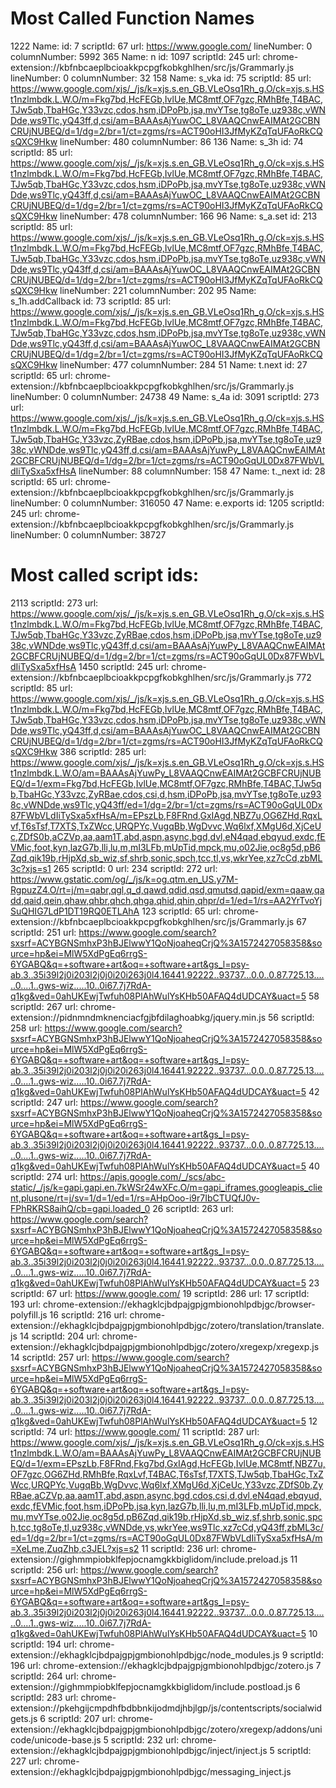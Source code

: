 

# Most Called Function Names
1222 Name:  id: 7 scriptId: 67 url: https://www.google.com/ lineNumber: 0 columnNumber: 5992
365 Name: n id: 1097 scriptId: 245 url: chrome-extension://kbfnbcaeplbcioakkpcpgfkobkghlhen/src/js/Grammarly.js lineNumber: 0 columnNumber: 32
158 Name: s_vka id: 75 scriptId: 85 url: https://www.google.com/xjs/_/js/k=xjs.s.en_GB.VLeOsq1Rh_g.O/ck=xjs.s.HSt1nzlmbdk.L.W.O/m=Fkg7bd,HcFEGb,IvlUe,MC8mtf,OF7gzc,RMhBfe,T4BAC,TJw5qb,TbaHGc,Y33vzc,cdos,hsm,iDPoPb,jsa,mvYTse,tg8oTe,uz938c,vWNDde,ws9Tlc,yQ43ff,d,csi/am=BAAAsAjYuwOC_L8VAAQCnwEAIMAt2GCBNCRUjNUBEQ/d=1/dg=2/br=1/ct=zgms/rs=ACT90oHI3JfMyKZqTqUFAoRkCQsQXC9Hkw lineNumber: 480 columnNumber: 86
136 Name: s_3h id: 74 scriptId: 85 url: https://www.google.com/xjs/_/js/k=xjs.s.en_GB.VLeOsq1Rh_g.O/ck=xjs.s.HSt1nzlmbdk.L.W.O/m=Fkg7bd,HcFEGb,IvlUe,MC8mtf,OF7gzc,RMhBfe,T4BAC,TJw5qb,TbaHGc,Y33vzc,cdos,hsm,iDPoPb,jsa,mvYTse,tg8oTe,uz938c,vWNDde,ws9Tlc,yQ43ff,d,csi/am=BAAAsAjYuwOC_L8VAAQCnwEAIMAt2GCBNCRUjNUBEQ/d=1/dg=2/br=1/ct=zgms/rs=ACT90oHI3JfMyKZqTqUFAoRkCQsQXC9Hkw lineNumber: 478 columnNumber: 166
96 Name: s_a.set id: 213 scriptId: 85 url: https://www.google.com/xjs/_/js/k=xjs.s.en_GB.VLeOsq1Rh_g.O/ck=xjs.s.HSt1nzlmbdk.L.W.O/m=Fkg7bd,HcFEGb,IvlUe,MC8mtf,OF7gzc,RMhBfe,T4BAC,TJw5qb,TbaHGc,Y33vzc,cdos,hsm,iDPoPb,jsa,mvYTse,tg8oTe,uz938c,vWNDde,ws9Tlc,yQ43ff,d,csi/am=BAAAsAjYuwOC_L8VAAQCnwEAIMAt2GCBNCRUjNUBEQ/d=1/dg=2/br=1/ct=zgms/rs=ACT90oHI3JfMyKZqTqUFAoRkCQsQXC9Hkw lineNumber: 221 columnNumber: 202
95 Name: s_1h.addCallback id: 73 scriptId: 85 url: https://www.google.com/xjs/_/js/k=xjs.s.en_GB.VLeOsq1Rh_g.O/ck=xjs.s.HSt1nzlmbdk.L.W.O/m=Fkg7bd,HcFEGb,IvlUe,MC8mtf,OF7gzc,RMhBfe,T4BAC,TJw5qb,TbaHGc,Y33vzc,cdos,hsm,iDPoPb,jsa,mvYTse,tg8oTe,uz938c,vWNDde,ws9Tlc,yQ43ff,d,csi/am=BAAAsAjYuwOC_L8VAAQCnwEAIMAt2GCBNCRUjNUBEQ/d=1/dg=2/br=1/ct=zgms/rs=ACT90oHI3JfMyKZqTqUFAoRkCQsQXC9Hkw lineNumber: 477 columnNumber: 284
51 Name: t.next id: 27 scriptId: 65 url: chrome-extension://kbfnbcaeplbcioakkpcpgfkobkghlhen/src/js/Grammarly.js lineNumber: 0 columnNumber: 24738
49 Name: s_4a id: 3091 scriptId: 273 url: https://www.google.com/xjs/_/js/k=xjs.s.en_GB.VLeOsq1Rh_g.O/ck=xjs.s.HSt1nzlmbdk.L.W.O/m=Fkg7bd,HcFEGb,IvlUe,MC8mtf,OF7gzc,RMhBfe,T4BAC,TJw5qb,TbaHGc,Y33vzc,ZyRBae,cdos,hsm,iDPoPb,jsa,mvYTse,tg8oTe,uz938c,vWNDde,ws9Tlc,yQ43ff,d,csi/am=BAAAsAjYuwPy_L8VAAQCnwEAIMAt2GCBFCRUjNUBEQ/d=1/dg=2/br=1/ct=zgms/rs=ACT90oGqUL0Dx87FWbVLdIiTySxa5xfHsA lineNumber: 88 columnNumber: 158
47 Name: t._next id: 28 scriptId: 65 url: chrome-extension://kbfnbcaeplbcioakkpcpgfkobkghlhen/src/js/Grammarly.js lineNumber: 0 columnNumber: 316050
47 Name: e.exports id: 1205 scriptId: 245 url: chrome-extension://kbfnbcaeplbcioakkpcpgfkobkghlhen/src/js/Grammarly.js lineNumber: 0 columnNumber: 38727

# Most called script ids: 
2113 scriptId: 273 url: https://www.google.com/xjs/_/js/k=xjs.s.en_GB.VLeOsq1Rh_g.O/ck=xjs.s.HSt1nzlmbdk.L.W.O/m=Fkg7bd,HcFEGb,IvlUe,MC8mtf,OF7gzc,RMhBfe,T4BAC,TJw5qb,TbaHGc,Y33vzc,ZyRBae,cdos,hsm,iDPoPb,jsa,mvYTse,tg8oTe,uz938c,vWNDde,ws9Tlc,yQ43ff,d,csi/am=BAAAsAjYuwPy_L8VAAQCnwEAIMAt2GCBFCRUjNUBEQ/d=1/dg=2/br=1/ct=zgms/rs=ACT90oGqUL0Dx87FWbVLdIiTySxa5xfHsA
1450 scriptId: 245 url: chrome-extension://kbfnbcaeplbcioakkpcpgfkobkghlhen/src/js/Grammarly.js
772 scriptId: 85 url: https://www.google.com/xjs/_/js/k=xjs.s.en_GB.VLeOsq1Rh_g.O/ck=xjs.s.HSt1nzlmbdk.L.W.O/m=Fkg7bd,HcFEGb,IvlUe,MC8mtf,OF7gzc,RMhBfe,T4BAC,TJw5qb,TbaHGc,Y33vzc,cdos,hsm,iDPoPb,jsa,mvYTse,tg8oTe,uz938c,vWNDde,ws9Tlc,yQ43ff,d,csi/am=BAAAsAjYuwOC_L8VAAQCnwEAIMAt2GCBNCRUjNUBEQ/d=1/dg=2/br=1/ct=zgms/rs=ACT90oHI3JfMyKZqTqUFAoRkCQsQXC9Hkw
386 scriptId: 285 url: https://www.google.com/xjs/_/js/k=xjs.s.en_GB.VLeOsq1Rh_g.O/ck=xjs.s.HSt1nzlmbdk.L.W.O/am=BAAAsAjYuwPy_L8VAAQCnwEAIMAt2GCBFCRUjNUBEQ/d=1/exm=Fkg7bd,HcFEGb,IvlUe,MC8mtf,OF7gzc,RMhBfe,T4BAC,TJw5qb,TbaHGc,Y33vzc,ZyRBae,cdos,csi,d,hsm,iDPoPb,jsa,mvYTse,tg8oTe,uz938c,vWNDde,ws9Tlc,yQ43ff/ed=1/dg=2/br=1/ct=zgms/rs=ACT90oGqUL0Dx87FWbVLdIiTySxa5xfHsA/m=EPszLb,F8FRnd,GxIAgd,NBZ7u,OG6ZHd,RqxLvf,T6sTsf,T7XTS,TxZWcc,URQPYc,VugqBb,WgDvvc,Wq6lxf,XMgU6d,XjCeUc,ZDfS0b,aCZVp,aa,aam1T,abd,aspn,async,bgd,dvl,eN4qad,ebqyud,exdc,fEVMic,foot,kyn,lazG7b,lli,lu,m,mI3LFb,mUpTid,mpck,mu,o02Jie,oc8g5d,pB6Zqd,qik19b,rHjpXd,sb_wiz,sf,shrb,sonic,spch,tcc,tl,vs,wkrYee,xz7cCd,zbML3c?xjs=s1
265 scriptId: 0 url: 
234 scriptId: 272 url: https://www.gstatic.com/og/_/js/k=og.qtm.en_US.y7M-RgpuzZ4.O/rt=j/m=qabr,qgl,q_d,qawd,qdid,qsd,qmutsd,qapid/exm=qaaw,qadd,qaid,qein,qhaw,qhbr,qhch,qhga,qhid,qhin,qhpr/d=1/ed=1/rs=AA2YrTvoYjSuQHIG7LdP1DT19RQ0ETLAhA
123 scriptId: 65 url: chrome-extension://kbfnbcaeplbcioakkpcpgfkobkghlhen/src/js/Grammarly.js
67 scriptId: 251 url: https://www.google.com/search?sxsrf=ACYBGNSmhxP3hBJElwwY1QoNjoaheqCrjQ%3A1572427058358&source=hp&ei=MlW5XdPgEq6rrgS-6YGABQ&q=+software+art&oq=+software+art&gs_l=psy-ab.3..35i39l2j0i203l2j0j0i20i263j0l4.16441.92222..93737...0.0..0.87.725.13......0....1..gws-wiz.....10..0i67.7j7RdA-q1kg&ved=0ahUKEwjTwfuh08PlAhWulYsKHb50AFAQ4dUDCAY&uact=5
58 scriptId: 267 url: chrome-extension://pidnmndmknenciacfgjbfdilaghoabkg/jquery.min.js
56 scriptId: 258 url: https://www.google.com/search?sxsrf=ACYBGNSmhxP3hBJElwwY1QoNjoaheqCrjQ%3A1572427058358&source=hp&ei=MlW5XdPgEq6rrgS-6YGABQ&q=+software+art&oq=+software+art&gs_l=psy-ab.3..35i39l2j0i203l2j0j0i20i263j0l4.16441.92222..93737...0.0..0.87.725.13......0....1..gws-wiz.....10..0i67.7j7RdA-q1kg&ved=0ahUKEwjTwfuh08PlAhWulYsKHb50AFAQ4dUDCAY&uact=5
42 scriptId: 247 url: https://www.google.com/search?sxsrf=ACYBGNSmhxP3hBJElwwY1QoNjoaheqCrjQ%3A1572427058358&source=hp&ei=MlW5XdPgEq6rrgS-6YGABQ&q=+software+art&oq=+software+art&gs_l=psy-ab.3..35i39l2j0i203l2j0j0i20i263j0l4.16441.92222..93737...0.0..0.87.725.13......0....1..gws-wiz.....10..0i67.7j7RdA-q1kg&ved=0ahUKEwjTwfuh08PlAhWulYsKHb50AFAQ4dUDCAY&uact=5
40 scriptId: 274 url: https://apis.google.com/_/scs/abc-static/_/js/k=gapi.gapi.en.7kWSr24wXFc.O/m=gapi_iframes,googleapis_client,plusone/rt=j/sv=1/d=1/ed=1/rs=AHpOoo-i9r7IbCTUQfJ0v-FPhRKRS8aihQ/cb=gapi.loaded_0
26 scriptId: 263 url: https://www.google.com/search?sxsrf=ACYBGNSmhxP3hBJElwwY1QoNjoaheqCrjQ%3A1572427058358&source=hp&ei=MlW5XdPgEq6rrgS-6YGABQ&q=+software+art&oq=+software+art&gs_l=psy-ab.3..35i39l2j0i203l2j0j0i20i263j0l4.16441.92222..93737...0.0..0.87.725.13......0....1..gws-wiz.....10..0i67.7j7RdA-q1kg&ved=0ahUKEwjTwfuh08PlAhWulYsKHb50AFAQ4dUDCAY&uact=5
23 scriptId: 67 url: https://www.google.com/
19 scriptId: 286 url: 
17 scriptId: 193 url: chrome-extension://ekhagklcjbdpajgpjgmbionohlpdbjgc/browser-polyfill.js
16 scriptId: 216 url: chrome-extension://ekhagklcjbdpajgpjgmbionohlpdbjgc/zotero/translation/translate.js
14 scriptId: 204 url: chrome-extension://ekhagklcjbdpajgpjgmbionohlpdbjgc/zotero/xregexp/xregexp.js
14 scriptId: 257 url: https://www.google.com/search?sxsrf=ACYBGNSmhxP3hBJElwwY1QoNjoaheqCrjQ%3A1572427058358&source=hp&ei=MlW5XdPgEq6rrgS-6YGABQ&q=+software+art&oq=+software+art&gs_l=psy-ab.3..35i39l2j0i203l2j0j0i20i263j0l4.16441.92222..93737...0.0..0.87.725.13......0....1..gws-wiz.....10..0i67.7j7RdA-q1kg&ved=0ahUKEwjTwfuh08PlAhWulYsKHb50AFAQ4dUDCAY&uact=5
12 scriptId: 74 url: https://www.google.com/
11 scriptId: 287 url: https://www.google.com/xjs/_/js/k=xjs.s.en_GB.VLeOsq1Rh_g.O/ck=xjs.s.HSt1nzlmbdk.L.W.O/am=BAAAsAjYuwPy_L8VAAQCnwEAIMAt2GCBFCRUjNUBEQ/d=1/exm=EPszLb,F8FRnd,Fkg7bd,GxIAgd,HcFEGb,IvlUe,MC8mtf,NBZ7u,OF7gzc,OG6ZHd,RMhBfe,RqxLvf,T4BAC,T6sTsf,T7XTS,TJw5qb,TbaHGc,TxZWcc,URQPYc,VugqBb,WgDvvc,Wq6lxf,XMgU6d,XjCeUc,Y33vzc,ZDfS0b,ZyRBae,aCZVp,aa,aam1T,abd,aspn,async,bgd,cdos,csi,d,dvl,eN4qad,ebqyud,exdc,fEVMic,foot,hsm,iDPoPb,jsa,kyn,lazG7b,lli,lu,m,mI3LFb,mUpTid,mpck,mu,mvYTse,o02Jie,oc8g5d,pB6Zqd,qik19b,rHjpXd,sb_wiz,sf,shrb,sonic,spch,tcc,tg8oTe,tl,uz938c,vWNDde,vs,wkrYee,ws9Tlc,xz7cCd,yQ43ff,zbML3c/ed=1/dg=2/br=1/ct=zgms/rs=ACT90oGqUL0Dx87FWbVLdIiTySxa5xfHsA/m=XeLme,ZuqZhb,c3JEL?xjs=s2
11 scriptId: 236 url: chrome-extension://gighmmpiobklfepjocnamgkkbiglidom/include.preload.js
11 scriptId: 256 url: https://www.google.com/search?sxsrf=ACYBGNSmhxP3hBJElwwY1QoNjoaheqCrjQ%3A1572427058358&source=hp&ei=MlW5XdPgEq6rrgS-6YGABQ&q=+software+art&oq=+software+art&gs_l=psy-ab.3..35i39l2j0i203l2j0j0i20i263j0l4.16441.92222..93737...0.0..0.87.725.13......0....1..gws-wiz.....10..0i67.7j7RdA-q1kg&ved=0ahUKEwjTwfuh08PlAhWulYsKHb50AFAQ4dUDCAY&uact=5
10 scriptId: 194 url: chrome-extension://ekhagklcjbdpajgpjgmbionohlpdbjgc/node_modules.js
9 scriptId: 196 url: chrome-extension://ekhagklcjbdpajgpjgmbionohlpdbjgc/zotero.js
7 scriptId: 264 url: chrome-extension://gighmmpiobklfepjocnamgkkbiglidom/include.postload.js
6 scriptId: 283 url: chrome-extension://pkehgijcmpdhfbdbbnkijodmdjhbjlgp/js/contentscripts/socialwidgets.js
6 scriptId: 207 url: chrome-extension://ekhagklcjbdpajgpjgmbionohlpdbjgc/zotero/xregexp/addons/unicode/unicode-base.js
5 scriptId: 232 url: chrome-extension://ekhagklcjbdpajgpjgmbionohlpdbjgc/inject/inject.js
5 scriptId: 227 url: chrome-extension://ekhagklcjbdpajgpjgmbionohlpdbjgc/messaging_inject.js
